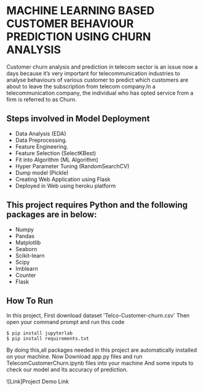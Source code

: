 # MACHINE LEARNING BASED CUSTOMER BEHAVIOUR PREDICTION USING CHURN ANALYSIS
Customer churn analysis and prediction in telecom sector is an issue now a days because it’s very important for telecommunication industries to analyse behaviours of various customer to predict which customers are about to leave the subscription from telecom company.In a telecommunication company, the individual who has opted service from a firm is referred to as Churn.

## Steps involved in Model Deployment
* Data Analysis (EDA)
* Data Preprocessing.
* Feature Engineering.
* Feature Selection (SelectKBest)
* Fit into Algorithm (ML Algorithm)
* Hyper Parameter Tuning (RandomSearchCV)
* Dump model (Pickle)
* Creating Web Application using Flask
* Deployed in Web using heroku platform

## This project requires Python and the following packages are in below:
* Numpy
* Pandas
* Matplotlib
* Seaborn
* Scikit-learn
* Scipy
* Imblearn
* Counter
* Flask

## How To Run
In this project, First download dataset 'Telco-Customer-churn.csv' Then open your command prompt and run this code
```
$ pip install jupyterlab
$ pip install requirements.txt
```
By doing this,all packages needed in this project are automatically installed on your machine.
Now Download app.py files and run TelecomCustomerChurn.ipynb files into your machine And some inputs to check our model and Its accuracy of prediction.

![Link]Project Demo Link
